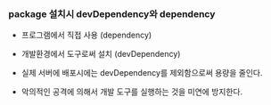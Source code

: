 ### package 설치시 devDependency와 dependency

- 프로그램에서 직접 사용 (dependency)

- 개발환경에서 도구로써 설치 (devDependency)
 - 실제 서버에 배포시에는 devDependency를 제외함으로써 용량을 줄인다.
 - 악의적인 공격에 의해서 개발 도구를 실행하는 것을 미연에 방지한다.